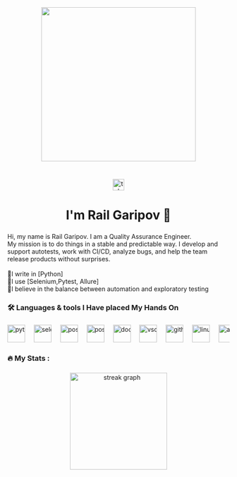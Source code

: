 <div align="center">
  <img height="350" src="https://mir-s3-cdn-cf.behance.net/project_modules/max_1200/22b22287602523.5dbd29081561d.gif"  />
</div>

###

<br clear="both">

<div align="center">
  <a href="t.me/rail_aqa" target="_blank">
    <img src="https://img.shields.io/static/v1?message=Telegram&logo=telegram&label=&color=2CA5E0&logoColor=white&labelColor=&style=for-the-badge" height="26" alt="telegram logo"  />
  </a>
</div>

###

<h1 align="center">I'm Rail Garipov 👋</h1>

###

<p align="left">Hi, my name is Rail Garipov. I am a Quality Assurance Engineer.<br>My mission is to do things in a stable and predictable way. I develop and support autotests, work with CI/CD, analyze bugs, and help the team release products without surprises.<br><br>🔹I write in [Python]<br>🔹I use [Selenium,Pytest, Allure]<br>🔹I believe in the balance between automation and exploratory testing</p>

###

<h3 align="left">🛠  Languages & tools I Have placed My Hands On</h3>

###

###

<div align="center" style="white-space: nowrap; overflow-x: auto; display: inline-block;">
  <img src="https://skillicons.dev/icons?i=py" height="40" alt="python logo"  />
  <img width="12" />
  <img src="https://cdn.jsdelivr.net/gh/devicons/devicon/icons/selenium/selenium-original.svg" height="40" alt="selenium logo"  />
  <img width="12" />
  <img src="https://cdn.jsdelivr.net/gh/devicons/devicon/icons/postgresql/postgresql-original.svg" height="40" alt="postgresql logo"  />
  <img width="12" />
  <img src="https://cdn.simpleicons.org/postman/FF6C37" height="40" alt="postman logo"  />
  <img width="12" />
  <img src="https://cdn.simpleicons.org/docker/2496ED" height="40" alt="docker logo"  />
  <img width="12" />
  <img src="https://skillicons.dev/icons?i=vscode" height="40" alt="vscode logo"  />
  <img width="12" />
  <img src="https://cdn.simpleicons.org/github/181717" height="40" alt="github logo"  />
  <img width="12" />
  <img src="https://cdn.simpleicons.org/linux/FCC624" height="40" alt="linux logo"  />
  <img width="12" />
  <img src="https://cdn.simpleicons.org/androidstudio/3DDC84" height="40" alt="androidstudio logo"  />
  <img width="12" />
  <img src="https://cdn.simpleicons.org/xcode/147EFB" height="40" alt="xcode logo"  />
</div>

<h3 align="left">🔥   My Stats :</h3>

###

<div align="center">
  <img src="https://streak-stats.demolab.com?user=railaqa&locale=en&mode=daily&theme=dark&hide_border=false&border_radius=5&order=3" height="220" alt="streak graph"  />
</div>
